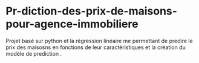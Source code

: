 # Pr-diction-des-prix-de-maisons-pour-agence-immobiliere
Projet basé sur python et la régression linéaire me permettant de predire le prix des maisosns en fonctions de leur caractéristiques et la création du modèle de prediction .

